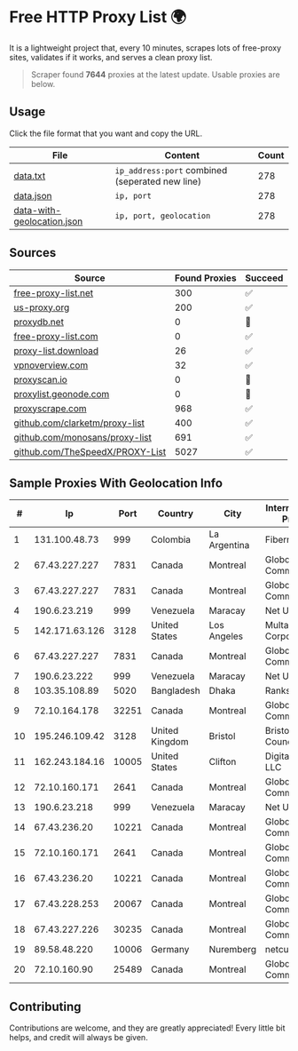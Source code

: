 
# Free HTTP Proxy List 🌍

It is a lightweight project that, every 10 minutes, scrapes lots of free-proxy sites, validates if it works, and serves a clean proxy list.


> Scraper found **7644** proxies at the latest update. Usable proxies are below.

## Usage

Click the file format that you want and copy the URL.


|File|Content|Count|
|----|-------|-----|
|[data.txt](https://raw.githubusercontent.com/themiralay/Proxy-List-World/master/data.txt)|`ip_address:port` combined (seperated new line)|278|
|[data.json](https://raw.githubusercontent.com/themiralay/Proxy-List-World/master/data.json)|`ip, port`|278|
|[data-with-geolocation.json](https://raw.githubusercontent.com/themiralay/Proxy-List-World/master/data-with-geolocation.json)|`ip, port, geolocation`|278|

## Sources

|Source|Found Proxies|Succeed|
|------|-------------|-------|
|[free-proxy-list.net](https://free-proxy-list.net)|300|✅|
|[us-proxy.org](https://www.us-proxy.org)|200|✅|
|[proxydb.net](http://proxydb.net)|0|🚫|
|[free-proxy-list.com](https://free-proxy-list.com/?page=&port=&type%5B%5D=http&type%5B%5D=https&up_time=0&search=Search)|0|✅|
|[proxy-list.download](https://www.proxy-list.download/HTTP)|26|✅|
|[vpnoverview.com](https://vpnoverview.com/privacy/anonymous-browsing/free-proxy-servers)|32|✅|
|[proxyscan.io](https://www.proxyscan.io)|0|🚫|
|[proxylist.geonode.com](https://proxylist.geonode.com/api/proxy-list?limit=300&page=1&sort_by=lastChecked&sort_type=desc&protocols=http,https)|0|🚫|
|[proxyscrape.com](https://api.proxyscrape.com/v2/?request=displayproxies&protocol=http&timeout=10000&country=all&ssl=all&anonymity=all)|968|✅|
|[github.com/clarketm/proxy-list](https://raw.githubusercontent.com/clarketm/proxy-list/master/proxy-list-raw.txt)|400|✅|
|[github.com/monosans/proxy-list](https://raw.githubusercontent.com/monosans/proxy-list/main/proxies/http.txt)|691|✅|
|[github.com/TheSpeedX/PROXY-List](https://raw.githubusercontent.com/TheSpeedX/PROXY-List/master/http.txt)|5027|✅|


## Sample Proxies With Geolocation Info

|#|Ip|Port|Country|City|Internet Service Provider|
|-|--|----|-------|----|-------------------------|
|1|131.100.48.73|999|Colombia|La Argentina|Fibernet TV SAS|
|2|67.43.227.227|7831|Canada|Montreal|GloboTech Communications|
|3|67.43.227.227|7831|Canada|Montreal|GloboTech Communications|
|4|190.6.23.219|999|Venezuela|Maracay|Net Uno|
|5|142.171.63.126|3128|United States|Los Angeles|Multacom Corporation|
|6|67.43.227.227|7831|Canada|Montreal|GloboTech Communications|
|7|190.6.23.222|999|Venezuela|Maracay|Net Uno|
|8|103.35.108.89|5020|Bangladesh|Dhaka|Ranks ITT|
|9|72.10.164.178|32251|Canada|Montreal|GloboTech Communications|
|10|195.246.109.42|3128|United Kingdom|Bristol|Bristol City Council|
|11|162.243.184.16|10005|United States|Clifton|DigitalOcean, LLC|
|12|72.10.160.171|2641|Canada|Montreal|GloboTech Communications|
|13|190.6.23.218|999|Venezuela|Maracay|Net Uno|
|14|67.43.236.20|10221|Canada|Montreal|GloboTech Communications|
|15|72.10.160.171|2641|Canada|Montreal|GloboTech Communications|
|16|67.43.236.20|10221|Canada|Montreal|GloboTech Communications|
|17|67.43.228.253|20067|Canada|Montreal|GloboTech Communications|
|18|67.43.227.226|30235|Canada|Montreal|GloboTech Communications|
|19|89.58.48.220|10006|Germany|Nuremberg|netcup GmbH|
|20|72.10.160.90|25489|Canada|Montreal|GloboTech Communications|



## Contributing

Contributions are welcome, and they are greatly appreciated! Every
little bit helps, and credit will always be given.

